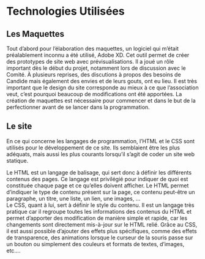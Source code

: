 # Technologies Utilisées

## Les Maquettes
Tout d’abord pour l’élaboration des maquettes, un logiciel qui m’était préalablement inconnu a été utilisé, Adobe XD. Cet outil permet de créer des prototypes de site web avec prévisualisations. Il a joué un rôle important dès le début du projet, notamment lors de discussion avec le Comité. À plusieurs reprises, des discutions à propos des besoins de Candide mais également des envies et de leurs gouts, ont eu lieu. Il est très important que le design du site corresponde au mieux à ce que l’association veut, c’est pourquoi beaucoup de modifications ont été apportées. La création de maquettes est nécessaire pour commencer et dans le but de la perfectionner avant de se lancer dans la programmation.

## Le site
En ce qui concerne les langages de programmation, l’HTML et le CSS sont utilisés pour le développement de ce site. Ils semblaient être les plus adéquats, mais aussi les plus courants lorsqu’il s’agit de coder un site web statique.  

Le HTML est un langage de balisage, qui sert donc à définir les différents contenus des pages. Ce langage est privilégié pour indiquer de quoi est constituée chaque page et ce qu’elles doivent afficher. Le HTML permet d’indiquer le type de contenu présent sur la page, ce contenu peut-être un paragraphe, un titre, une liste, un lien, une images, …   
Le CSS, quant à lui, sert à définir le style du contenu. Il est un langage très pratique car il regroupe toutes les informations des contenus du HTML et permet d’apporter des modification de manière simple et rapide, car les changements sont directement mis-à-jour sur le HTML relié. Grâce au CSS, il est aussi possible d’ajouter des effets plus spécifiques, comme des effets de transparence, des animations lorsque le curseur de la souris passe sur un bouton ou simplement des couleurs et formats de textes, d’images, etc…. 




